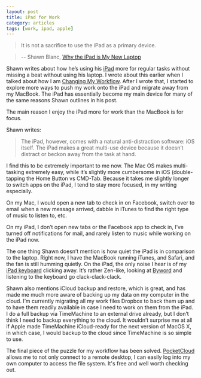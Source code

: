 ```yaml
---
layout: post
title: iPad for Work
category: articles
tags: [work, ipad, apple]
---
```


> It is not a sacrifice to use the iPad as a primary device. 

> -- Shawn Blanc, [Why the iPad is My New Laptop](http://shawnblanc.net/2012/04/ipad-laptop/)

Shawn writes about how he’s using his [iPad](http://www.amazon.com/gp/product/B009W8YQ6K/ref=as_li_tl?ie=UTF8&camp=1789&creative=390957&creativeASIN=B009W8YQ6K&linkCode=as2&tag=four0b-20&linkId=A6IZHCBNMKAA7KNO "iPad - Amazon") more for regular tasks without missing a beat without using his laptop. I wrote about this earlier when I talked about how I am [Changing My Workflow](http://www.foursides.ca/Changing-My-Workflow "Changing My Workflow"). After I wrote that, I started to explore more ways to push my work onto the iPad and migrate away from my MacBook. The iPad has essentially become my main device for many of the same reasons Shawn outlines in his post. 

The main reason I enjoy the iPad more for work than the MacBook is for focus. 

Shawn writes:

> The iPad, however, comes with a natural anti-distraction software: iOS itself. The iPad makes a great multi-use device because it doesn’t distract or beckon away from the task at hand. 

I find this to be extremely important to me now. The Mac OS makes multi-tasking extremely easy, while it’s slightly more cumbersome in iOS (double-tapping the Home Button vs CMD-Tab. Because it takes me slightly longer to switch apps on the iPad, I tend to stay more focused, in my writing especially. 

On my Mac, I would open a new tab to check in on Facebook, switch over to email when a new message arrived, dabble in iTunes to find the right type of music to listen to, etc. 

On my iPad, I don’t open new tabs or the Facebook app to check in, I’ve turned off notifications for mail, and rarely listen to music while working on the iPad now.

The one thing Shawn doesn’t mention is how quiet the iPad is in comparison to the laptop. Right now, I have the MacBook running iTunes, and Safari, and the fan is still humming quietly. On the iPad, the only noise I hear is of my [iPad keyboard](http://www.amazon.com/gp/product/B0079TOG82/ref=as_li_ss_tl?ie=UTF8&camp=1789&creative=390957&creativeASIN=B0079TOG82&linkCode=as2&tag=hotelresources-20 "Belkin iPad Keyboard Case") clicking away. It’s rather Zen-like, looking at [Byword](https://itunes.apple.com/ca/app/byword/id482063361?mt=8&uo=4&at=10l4Qt) and listening to the keyboard go clack-clack-clack. 

Shawn also mentions iCloud backup and restore, which is great, and has made me much more aware of backing up my data on my computer in the cloud. I’m currently migrating all my work files Dropbox to back them up and to have them readily available in case I need to work on them from the iPad. I do a full backup via TimeMachine to an external drive already, but I don’t think I need to backup everything to the cloud. It wouldn’t surprise me at all if Apple made TimeMachine iCloud-ready for the next version of MacOS X, in which case, I would backup to the cloud since TimeMachine is so simple to use. 

The final piece of the puzzle for my workflow has been solved. [PocketCloud](http://www.wyse.com/products/software/mobility/PocketCloud) allows me to not only connect to a remote desktop, I can easily log into my own computer to access the file system. It's free and well worth checking out. 